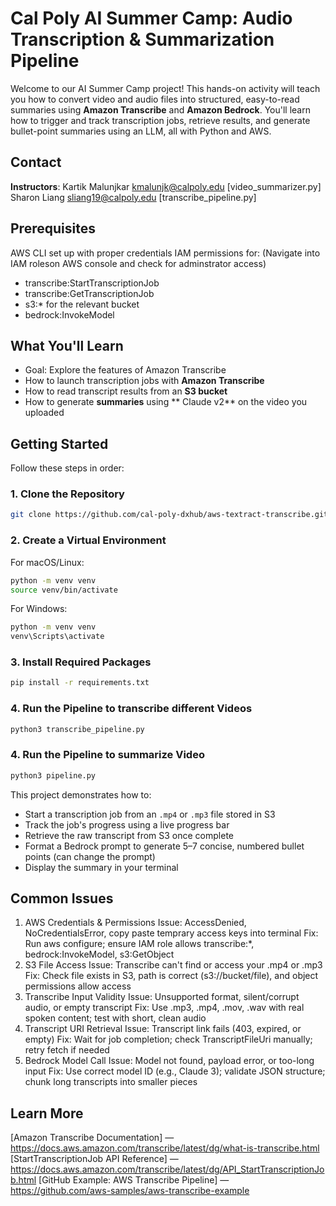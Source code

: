 # Cal Poly AI Summer Camp: Audio Transcription & Summarization Pipeline

Welcome to our AI Summer Camp project! This hands-on activity will teach you how to convert video and audio files into structured, easy-to-read summaries using **Amazon Transcribe** and **Amazon Bedrock**. You'll learn how to trigger and track transcription jobs, retrieve results, and generate bullet-point summaries using an LLM, all with Python and AWS.

## Contact

**Instructors**:
Kartik Malunjkar kmalunjk@calpoly.edu [video_summarizer.py]
Sharon Liang sliang19@calpoly.edu [transcribe_pipeline.py]

## Prerequisites

AWS CLI set up with proper credentials
IAM permissions for: (Navigate into IAM roleson AWS console and check for adminstrator access)

- transcribe:StartTranscriptionJob
- transcribe:GetTranscriptionJob
- s3:\* for the relevant bucket
- bedrock:InvokeModel

## What You'll Learn

- Goal: Explore the features of Amazon Transcribe
- How to launch transcription jobs with **Amazon Transcribe**
- How to read transcript results from an **S3 bucket**
- How to generate **summaries** using ** Claude v2** on the video you uploaded

## Getting Started

Follow these steps in order:

### 1. Clone the Repository

```bash
git clone https://github.com/cal-poly-dxhub/aws-textract-transcribe.git

```

### 2. Create a Virtual Environment

For macOS/Linux:

```bash
python -m venv venv
source venv/bin/activate
```

For Windows:

```bash
python -m venv venv
venv\Scripts\activate
```

### 3. Install Required Packages

```bash
pip install -r requirements.txt
```

### 4. Run the Pipeline to transcribe different Videos

```bash
python3 transcribe_pipeline.py
```

### 4. Run the Pipeline to summarize Video

```bash
python3 pipeline.py
```

This project demonstrates how to:

- Start a transcription job from an `.mp4` or `.mp3` file stored in S3
- Track the job's progress using a live progress bar
- Retrieve the raw transcript from S3 once complete
- Format a Bedrock prompt to generate 5–7 concise, numbered bullet points (can change the prompt)
- Display the summary in your terminal

## Common Issues

1. AWS Credentials & Permissions
   Issue: AccessDenied, NoCredentialsError, copy paste temprary access keys into terminal
   Fix: Run aws configure; ensure IAM role allows transcribe:\*, bedrock:InvokeModel, s3:GetObject
2. S3 File Access
   Issue: Transcribe can't find or access your .mp4 or .mp3
   Fix: Check file exists in S3, path is correct (s3://bucket/file), and object permissions allow access
3. Transcribe Input Validity
   Issue: Unsupported format, silent/corrupt audio, or empty transcript
   Fix: Use .mp3, .mp4, .mov, .wav with real spoken content; test with short, clean audio
4. Transcript URI Retrieval
   Issue: Transcript link fails (403, expired, or empty)
   Fix: Wait for job completion; check TranscriptFileUri manually; retry fetch if needed
5. Bedrock Model Call
   Issue: Model not found, payload error, or too-long input
   Fix: Use correct model ID (e.g., Claude 3); validate JSON structure; chunk long transcripts into smaller pieces

## Learn More

[Amazon Transcribe Documentation] — https://docs.aws.amazon.com/transcribe/latest/dg/what-is-transcribe.html
[StartTranscriptionJob API Reference] — https://docs.aws.amazon.com/transcribe/latest/dg/API_StartTranscriptionJob.html
[GitHub Example: AWS Transcribe Pipeline] — https://github.com/aws-samples/aws-transcribe-example
